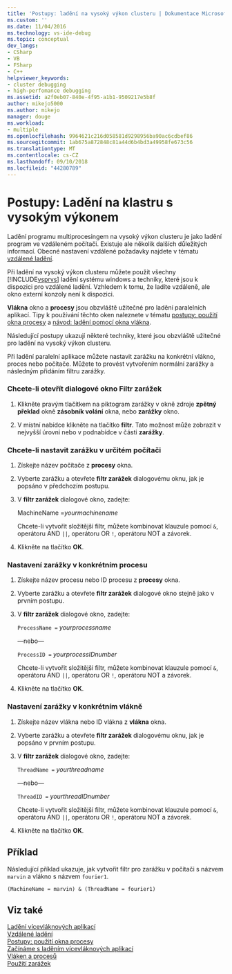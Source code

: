```yaml
---
title: 'Postupy: ladění na vysoký výkon clusteru | Dokumentace Microsoftu'
ms.custom: ''
ms.date: 11/04/2016
ms.technology: vs-ide-debug
ms.topic: conceptual
dev_langs:
- CSharp
- VB
- FSharp
- C++
helpviewer_keywords:
- cluster debugging
- high-perfomance debugging
ms.assetid: a2f0eb07-840e-4f95-a1b1-9509217e5b8f
author: mikejo5000
ms.author: mikejo
manager: douge
ms.workload:
- multiple
ms.openlocfilehash: 9964621c216d058581d9298956ba90ac6cdbef86
ms.sourcegitcommit: 1ab675a872848c81a44d6b4bd3a49958fe673c56
ms.translationtype: MT
ms.contentlocale: cs-CZ
ms.lasthandoff: 09/10/2018
ms.locfileid: "44280789"
---
```

# <a name="how-to-debug-on-a-high-performance-cluster"></a>Postupy: Ladění na klastru s vysokým výkonem
Ladění programu multiprocesingem na vysoký výkon clusteru je jako ladění program ve vzdáleném počítači. Existuje ale několik dalších důležitých informací. Obecné nastavení vzdálené požadavky najdete v tématu [vzdálené ladění](../debugger/remote-debugging.md).  
  
 Při ladění na vysoký výkon clusteru můžete použít všechny [!INCLUDE[vsprvs](../code-quality/includes/vsprvs_md.md)] ladění systému windows a techniky, které jsou k dispozici pro vzdálené ladění. Vzhledem k tomu, že ladíte vzdáleně, ale okno externí konzoly není k dispozici.  
  
 **Vlákna** okno a **procesy** jsou obzvláště užitečné pro ladění paralelních aplikací. Tipy k používání těchto oken naleznete v tématu [postupy: použití okna procesy](/previous-versions/visualstudio/visual-studio-2010/7h8h5sdw(v=vs.100)) a [návod: ladění pomocí okna vlákna](../debugger/how-to-use-the-threads-window.md).  
  
 Následující postupy ukazují některé techniky, které jsou obzvláště užitečné pro ladění na vysoký výkon clusteru.  
  
 Při ladění paralelní aplikace můžete nastavit zarážku na konkrétní vlákno, proces nebo počítače. Můžete to provést vytvořením normální zarážky a následným přidáním filtru zarážky.  
  
### <a name="to-open-the-breakpoint-filter-dialog-box"></a>Chcete-li otevřít dialogové okno Filtr zarážek  
  
1.  Klikněte pravým tlačítkem na piktogram zarážky v okně zdroje **zpětný překlad** okně **zásobník volání** okna, nebo **zarážky** okno.  
  
2.  V místní nabídce klikněte na tlačítko **filtr**. Tato možnost může zobrazit v nejvyšší úrovni nebo v podnabídce v části **zarážky**.  
  
### <a name="to-set-a-breakpoint-on-a-specific-computer"></a>Chcete-li nastavit zarážku v určitém počítači  
  
1.  Získejte název počítače z **procesy** okna.  
  
2.  Vyberte zarážku a otevřete **filtr zarážek** dialogovému oknu, jak je popsáno v předchozím postupu.  
  
3.  V **filtr zarážek** dialogové okno, zadejte:  
  
     MachineName =*yourmachinename*  
  
     Chcete-li vytvořit složitější filtr, můžete kombinovat klauzule pomocí `&`, operátoru AND `||`, operátoru OR `!`, operátoru NOT a závorek.  
  
4.  Klikněte na tlačítko **OK**.  
  
### <a name="to-set-a-breakpoint-on-a-specific-process"></a>Nastavení zarážky v konkrétním procesu  
  
1.  Získejte název procesu nebo ID procesu z **procesy** okna.  
  
2.  Vyberte zarážku a otevřete **filtr zarážek** dialogové okno stejně jako v prvním postupu.  
  
3.  V **filtr zarážek** dialogové okno, zadejte:  
  
     `ProcessName =`  *yourprocessname*  
  
     —nebo—  
  
     `ProcessID =` *yourprocessIDnumber*  
  
     Chcete-li vytvořit složitější filtr, můžete kombinovat klauzule pomocí `&`, operátoru AND `||`, operátoru OR `!`, operátoru NOT a závorek.  
  
4.  Klikněte na tlačítko **OK**.  
  
### <a name="to-set-a-breakpoint-on-a-specific-thread"></a>Nastavení zarážky v konkrétním vlákně  
  
1.  Získejte název vlákna nebo ID vlákna z **vlákna** okna.  
  
2.  Vyberte zarážku a otevřete **filtr zarážek** dialogovému oknu, jak je popsáno v prvním postupu.  
  
3.  V **filtr zarážek** dialogové okno, zadejte:  
  
     `ThreadName =` *yourthreadname*  
  
     —nebo—  
  
     `ThreadID =` *yourthreadIDnumber*  
  
     Chcete-li vytvořit složitější filtr, můžete kombinovat klauzule pomocí `&`, operátoru AND `||`, operátoru OR `!`, operátoru NOT a závorek.  
  
4.  Klikněte na tlačítko **OK**.  
  
## <a name="example"></a>Příklad  
 Následující příklad ukazuje, jak vytvořit filtr pro zarážku v počítači s názvem `marvin` a vlákno s názvem `fourier1`.  
  
`(MachineName = marvin) & (ThreadName = fourier1)`  

  
## <a name="see-also"></a>Viz také  
 [Ladění vícevláknových aplikací](../debugger/debug-multithreaded-applications-in-visual-studio.md)   
 [Vzdálené ladění](../debugger/remote-debugging.md)   
 [Postupy: použití okna procesy](/previous-versions/visualstudio/visual-studio-2010/7h8h5sdw(v=vs.100))   
 [Začínáme s laděním vícevláknových aplikací](../debugger/get-started-debugging-multithreaded-apps.md)   
 [Vláken a procesů](/previous-versions/visualstudio/visual-studio-2010/ms164740(v=vs.100))   
 [Použití zarážek](../debugger/using-breakpoints.md)